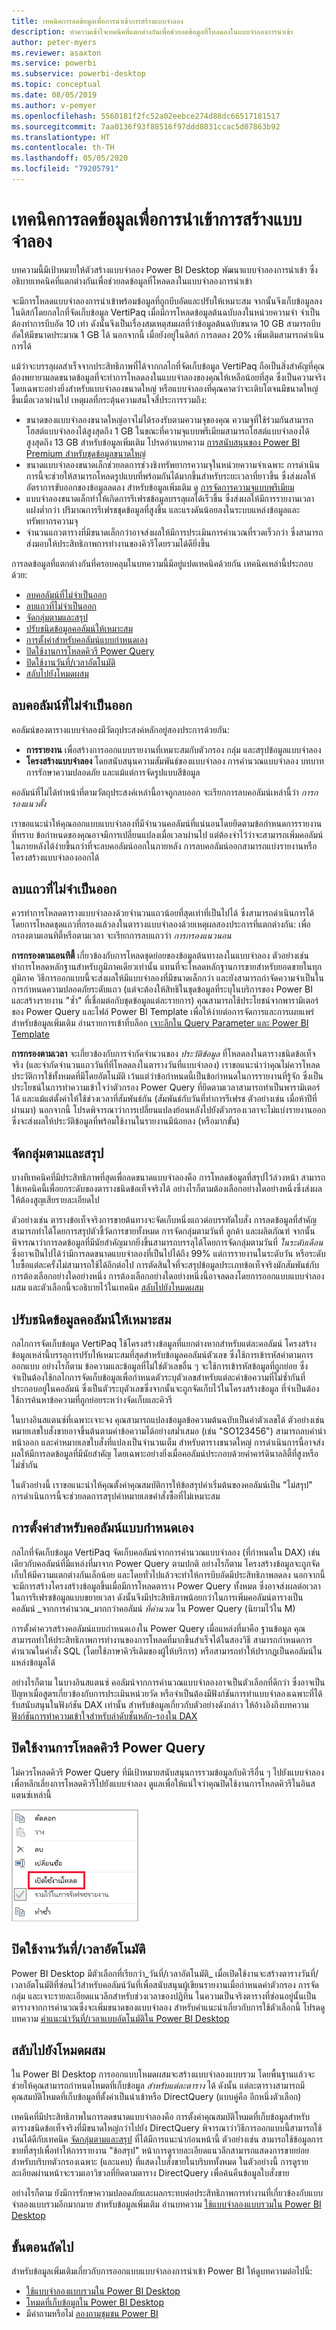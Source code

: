 ```yaml
---
title: เทคนิคการลดข้อมูลเพื่อการนำเข้าการสร้างแบบจำลอง
description: ทำความเข้าใจเทคนิคที่แตกต่างกันเพื่อช่วยลดข้อมูลที่โหลดลงในแบบจำลองการนำเข้า
author: peter-myers
ms.reviewer: asaxton
ms.service: powerbi
ms.subservice: powerbi-desktop
ms.topic: conceptual
ms.date: 08/05/2019
ms.author: v-pemyer
ms.openlocfilehash: 5560181f2fc52a02eebce274d88dc66517181517
ms.sourcegitcommit: 7aa0136f93f88516f97ddd8031ccac5d07863b92
ms.translationtype: HT
ms.contentlocale: th-TH
ms.lasthandoff: 05/05/2020
ms.locfileid: "79205791"
---
```

# <a name="data-reduction-techniques-for-import-modeling"></a>เทคนิคการลดข้อมูลเพื่อการนำเข้าการสร้างแบบจำลอง

บทความนี้มีเป้าหมายให้ตัวสร้างแบบจำลอง Power BI Desktop พัฒนาแบบจำลองการนำเข้า ซึ่งอธิบายเทคนิคที่แตกต่างกันเพื่อช่วยลดข้อมูลที่โหลดลงในแบบจำลองการนำเข้า

จะมีการโหลดแบบจำลองการนำเข้าพร้อมข้อมูลที่ถูกบีบอัดและปรับให้เหมาะสม จากนั้นจึงเก็บข้อมูลลงในดิสก์โดยกลไกที่จัดเก็บข้อมูล VertiPaq เมื่อมีการโหลดข้อมูลต้นฉบับลงในหน่วยความจำ จำเป็นต้องทำการบีบอัด 10 เท่า ดังนั้นจึงเป็นเรื่องสมเหตุสมผลที่ว่าข้อมูลต้นฉบับขนาด 10 GB สามารถบีบอัดให้มีขนาดประมาณ 1 GB ได้ นอกจากนี้ เมื่อยังอยู่ในดิสก์ การลดลง 20% เพิ่มเติมสามารถดำเนินการได้

แม้ว่าจะบรรลุผลสำเร็จจากประสิทธิภาพที่ได้จากกลไกที่จัดเก็บข้อมูล VertiPaq ถือเป็นสิ่งสำคัญที่คุณต้องพยายามลดขนาดข้อมูลที่จะทำการโหลดลงในแบบจำลองของคุณให้เหลือน้อยที่สุด ซึ่งเป็นความจริง โดยเฉพาะอย่างยิ่งสำหรับแบบจำลองขนาดใหญ่ หรือแบบจำลองที่คุณคาดว่าจะเติบโตจนมีขนาดใหญ่ขึ้นเมื่อเวลาผ่านไป เหตุผลที่กระตุ้นความสนใจสี่ประการรวมถึง:

- ขนาดของแบบจำลองขนาดใหญ่อาจไม่ได้รองรับตามความจุของคุณ ความจุที่ใช้ร่วมกันสามารถโฮสต์แบบจำลองได้สูงสุดถึง 1 GB ในขณะที่ความจุแบบพรีเมียมสามารถโฮสต์แบบจำลองได้สูงสุดถึง 13 GB สำหรับข้อมูลเพิ่มเติม โปรดอ่านบทความ [การสนับสนุนของ Power BI Premium สำหรับชุดข้อมูลขนาดใหญ่](../service-premium-large-datasets.md)
- ขนาดแบบจำลองขนาดเล็กช่วยลดการช่วงชิงทรัพยากรความจุในหน่วยความจำเฉพาะ การดำเนินการนี้จะช่วยให้สามารถโหลดรูปแบบที่พร้อมกันได้มากขึ้นสำหรับระยะเวลาที่ยาวขึ้น ซึ่งส่งผลให้อัตราการขับออกของข้อมูลลดลง สำหรับข้อมูลเพิ่มเติม ดู [การจัดการความจุแบบพรีเมียม](../service-premium-capacity-manage.md)
- แบบจำลองขนาดเล็กทำให้เกิดการรีเฟรชข้อมูลบรรลุผลได้เร็วขึ้น ซึ่งส่งผลให้มีการรายงานเวลาแฝงต่ำกว่า ปริมาณการรีเฟรชชุดข้อมูลที่สูงขึ้น และแรงดันน้อยลงในระบบแหล่งข้อมูลและทรัพยากรความจุ
- จำนวนแถวตารางที่มีขนาดเล็กกว่าอาจส่งผลให้มีการประเมินการคำนวณที่รวดเร็วกว่า ซึ่งสามารถส่งมอบให้ประสิทธิภาพการทำงานของคิวรีโดยรวมได้ดียิ่งขึ้น

การลดข้อมูลที่แตกต่างกันที่ครอบคลุมในบทความนี้มีอยู่แปดเทคนิคด้วยกัน เทคนิคเหล่านี้ประกอบด้วย:

- [ลบคอลัมน์ที่ไม่จำเป็นออก](#remove-unnecessary-columns)
- [ลบแถวที่ไม่จำเป็นออก](#remove-unnecessary-rows)
- [จัดกลุ่มตามและสรุป](#group-by-and-summarize)
- [ปรับชนิดข้อมูลคอลัมน์ให้เหมาะสม](#optimize-column-data-types)
- [การตั้งค่าสำหรับคอลัมน์แบบกำหนดเอง](#preference-for-custom-columns)
- [ปิดใช้งานการโหลดคิวรี Power Query](#disable-power-query-query-load)
- [ปิดใช้งานวันที่/เวลาอัตโนมัติ](#disable-auto-datetime)
- [สลับไปยังโหมดผสม](#switch-to-mixed-mode)

## <a name="remove-unnecessary-columns"></a>ลบคอลัมน์ที่ไม่จำเป็นออก

คอลัมน์ของตารางแบบจำลองมีวัตถุประสงค์หลักอยู่สองประการด้วยกัน:

- **การรายงาน** เพื่อสร้างการออกแบบรายงานที่เหมาะสมกับตัวกรอง กลุ่ม และสรุปข้อมูลแบบจำลอง
- **โครงสร้างแบบจำลอง** โดยสนับสนุนความสัมพันธ์ของแบบจำลอง การคำนวณแบบจำลอง บทบาทการรักษาความปลอดภัย และแม้แต่การจัดรูปแบบสีข้อมูล

คอลัมน์ที่ไม่ได้ทำหน้าที่ตามวัตถุประสงค์เหล่านี้อาจถูกลบออก จะเรียกการลบคอลัมน์เหล่านี้ว่า _การกรองแนวตั้ง_

เราขอแนะนำให้คุณออกแบบแบบจำลองที่มีจำนวนคอลัมน์ที่แน่นอนโดยยึดตามข้อกำหนดการรายงานที่ทราบ ข้อกำหนดของคุณอาจมีการเปลี่ยนแปลงเมื่อเวลาผ่านไป แต่ต้องจำไว้ว่าจะสามารถเพิ่มคอลัมน์ในภายหลังได้ง่ายขึ้นกว่าที่จะลบคอลัมน์ออกในภายหลัง การลบคอลัมน์ออกสามารถแบ่งรายงานหรือโครงสร้างแบบจำลองออกได้

## <a name="remove-unnecessary-rows"></a>ลบแถวที่ไม่จำเป็นออก

ควรทำการโหลดตารางแบบจำลองด้วยจำนวนแถวน้อยที่สุดเท่าที่เป็นไปได้ ซึ่งสามารถดำเนินการได้โดยการโหลดชุดแถวที่กรองแล้วลงในตารางแบบจำลองด้วยเหตุผลสองประการที่แตกต่างกัน: เพื่อกรองตามเอนทิตี้หรือตามเวลา จะเรียกการลบแถวว่า _การกรองแนวนอน_

**การกรองตามเอนทิตี้** เกี่ยวข้องกับการโหลดชุดย่อยของข้อมูลต้นทางลงในแบบจำลอง ตัวอย่างเช่น ทำการโหลดหลักฐานสำหรับภูมิภาคเดียวเท่านั้น แทนที่จะโหลดหลักฐานการขายสำหรับยอดขายในทุกภูมิภาค วิธีการออกแบบนี้จะส่งผลให้มีแบบจำลองที่มีขนาดเล็กกว่า และยังสามารถกำจัดความจำเป็นในการกำหนดความปลอดภัยระดับแถว (แต่จะต้องให้สิทธิในชุดข้อมูลที่ระบุในบริการของ Power BI และสร้างรายงาน "ซ้ำ" ที่เชื่อมต่อกับชุดข้อมูลแต่ละรายการ) คุณสามารถใช้ประโยชน์จากพารามิเตอร์ของ Power Query และไฟล์ Power BI Template เพื่อให้ง่ายต่อการจัดการและการเผยแพร่ สำหรับข้อมูลเพิ่มเติม อ่านรายการเข้าที่บล็อก [เจาะลึกใน Query Parameter และ Power BI Template](https://powerbi.microsoft.com/blog/deep-dive-into-query-parameters-and-power-bi-templates/)

**การกรองตามเวลา** จะเกี่ยวข้องกับการจำกัดจำนวนของ _ประวัติข้อมูล_ ที่โหลดลงในตารางชนิดข้อเท็จจริง (และจำกัดจำนวนแถววันที่ที่โหลดลงในตารางวันที่แบบจำลอง) เราขอแนะนำว่าคุณไม่ควรโหลดประวัติการใช้ทั้งหมดที่มีโดยอัตโนมัติ เว้นแต่ว่าข้อกำหนดนี้เป็นข้อกำหนดในการรายงานที่รู้จัก ซึ่งเป็นประโยชน์ในการทำความเข้าใจว่าตัวกรอง Power Query ที่ยึดตามเวลาสามารถทำเป็นพารามิเตอร์ได้ และแม้แต่ตั้งค่าให้ใช้ช่วงเวลาที่สัมพันธ์กัน (สัมพันธ์กับวันที่ทำการรีเฟรช ตัวอย่างเช่น เมื่อห้าปีที่ผ่านมา) นอกจากนี้ โปรดพิจารณาว่าการเปลี่ยนแปลงย้อนหลังไปยังตัวกรองเวลาจะไม่แบ่งรายงานออก ซึ่งจะส่งผลให้ประวัติข้อมูลที่พร้อมใช้งานในรายงานมีน้อยลง (หรือมากขั้น)

## <a name="group-by-and-summarize"></a>จัดกลุ่มตามและสรุป

บางทีเทคนิคที่มีประสิทธิภาพที่สุดเพื่อลดขนาดแบบจำลองคือ การโหลดข้อมูลที่สรุปไว้ล่วงหน้า สามารถใช้เทคนิคนี้เพื่อยกระดับของตารางชนิดข้อเท็จจริงได้ อย่างไรก็ตามต้องเลือกอย่างใดอย่างหนึ่งซึ่งส่งผลให้ต้องสูญเสียรายละเอียดไป

ตัวอย่างเช่น ตารางข้อเท็จจริงการขายต้นทางจะจัดเก็บหนึ่งแถวต่อบรรทัดใบสั่ง การลดข้อมูลที่สำคัญสามารถทำได้โดยการสรุปตัวชี้วัดการขายทั้งหมด การจัดกลุ่มตามวันที่ ลูกค้า และผลิตภัณฑ์ จากนั้นพิจารณาว่าการลดข้อมูลที่มีนัยสำคัญมากยิ่งขึ้นสามารถบรรลุได้โดยการจัดกลุ่มตามวันที่ _ในระดับเดือน_ ซึ่งอาจเป็นไปได้ว่ามีการลดขนาดแบบจำลองที่เป็นไปได้ถึง 99% แต่การรายงานในระดับวัน หรือระดับใบซื้อแต่ละครั้งไม่สามารถใช้ได้อีกต่อไป การตัดสินใจที่จะสรุปข้อมูลประเภทข้อเท็จจริงมักสัมพันธ์กับการต้องเลือกอย่างใดอย่างหนึ่ง การต้องเลือกอย่างใดอย่างหนึ่งนี้อาจลดลงโดยการออกแบบแบบจำลองผสม และตัวเลือกนี้จะอธิบายไว้ในเทคนิค [สลับไปยังโหมดผสม](#switch-to-mixed-mode)

## <a name="optimize-column-data-types"></a>ปรับชนิดข้อมูลคอลัมน์ให้เหมาะสม

กลไกการจัดเก็บข้อมูล VertiPaq ใช้โครงสร้างข้อมูลที่แยกต่างหากสำหรับแต่ละคอลัมน์ โครงสร้างข้อมูลเหล่านี้บรรลุการปรับให้เหมาะสมที่สุดสำหรับข้อมูลคอลัมน์ตัวเลข ซึ่งใช้การเข้ารหัสค่าตามการออกแบบ อย่างไรก็ตาม ข้อความและข้อมูลที่ไม่ใช่ตัวเลขอื่น ๆ จะใช้การเข้ารหัสข้อมูลที่ถูกย่อย ซึ่งจำเป็นต้องใช้กลไกการจัดเก็บข้อมูลเพื่อกำหนดตัวระบุตัวเลขสำหรับแต่ละค่าข้อความที่ไม่ซ้ำกันที่ประกอบอยู่ในคอลัมน์ ซึ่งเป็นตัวระบุตัวเลขซึ่งจากนั้นจะถูกจัดเก็บไว้ในโครงสร้างข้อมูล ที่จำเป็นต้องใช้การค้นหาข้อความที่ถูกย่อยระหว่างจัดเก็บและคิวรี

ในบางอินสแตนซ์ที่เฉพาะเจาะจง คุณสามารถแปลงข้อมูลข้อความต้นฉบับเป็นค่าตัวเลขได้ ตัวอย่างเช่น หมายเลขใบสั่งขายอาจขึ้นต้นตามค่าข้อความได้อย่างสม่ำเสมอ (เช่น "SO123456") สามารถลบคำนำหน้าออก และค่าหมายเลขใบสั่งที่แปลงเป็นจำนวนเต็ม สำหรับตารางขนาดใหญ่ การดำเนินการนี้อาจส่งผลให้มีการลดข้อมูลที่มีนัยสำคัญ โดยเฉพาะอย่างยิ่งเมื่อคอลัมน์ประกอบด้วยค่าคาร์ดินาลลิตี้ที่สูงหรือไม่ซ้ำกัน

ในตัวอย่างนี้ เราขอแนะนำให้คุณตั้งค่าคุณสมบัติการให้ข้อสรุปค่าเริ่มต้นของคอลัมน์เป็น "ไม่สรุป" การดำเนินการนี้จะช่วยลดการสรุปค่าหมายเลขคำสั่งซื้อที่ไม่เหมาะสม

## <a name="preference-for-custom-columns"></a>การตั้งค่าสำหรับคอลัมน์แบบกำหนดเอง

กลไกที่จัดเก็บข้อมูล VertiPaq จัดเก็บคอลัมน์จากการคำนวณแบบจำลอง (ที่กำหนดใน DAX) เช่นเดียวกับคอลัมน์ที่มีแหล่งที่มาจาก Power Query ตามปกติ อย่างไรก็ตาม โครงสร้างข้อมูลจะถูกจัดเก็บให้มีความแตกต่างกันเล็กน้อย และโดยทั่วไปแล้วจะทำให้การบีบอัดมีประสิทธิภาพลดลง นอกจากนี้จะมีการสร้างโครงสร้างข้อมูลขึ้นเมื่อมีการโหลดตาราง Power Query ทั้งหมด ซึ่งอาจส่งผลต่อเวลาในการรีเฟรชข้อมูลแบบขยายเวลา ดังนั้นจึงมีประสิทธิภาพน้อยกว่าในการเพิ่มคอลัมน์ตารางเป็นคอลัมน์ _จากการคำนวณ_มากกว่าคอลัมน์ _ที่คำนวณ_ ใน Power Query (นิยามไว้ใน M)

การตั้งค่าควรสร้างคอลัมน์แบบกำหนดเองใน Power Query เมื่อแหล่งที่มาคือ ฐานข้อมูล คุณสามารถทำให้ประสิทธิภาพการทำงานของการโหลดที่มากขึ้นสำเร็จได้ในสองวิธี สามารถกำหนดการคำนวณในคำสั่ง SQL (โดยใช้ภาษาคิวรีเดิมของผู้ให้บริการ) หรือสามารถทำให้ปรากฎเป็นคอลัมน์ในแหล่งข้อมูลได้

อย่างไรก็ตาม ในบางอินสแตนซ์ คอลัมน์จากการคำนวณแบบจำลองอาจเป็นตัวเลือกที่ดีกว่า ซึ่งอาจเป็นปัญหาเมื่อสูตรเกี่ยวข้องกับการประเมินหน่วยวัด หรือจำเป็นต้องมีฟังก์ชันการทำแบบจำลองเฉพาะที่ได้รับสนับสนุนในฟังก์ชัน DAX เท่านั้น สำหรับข้อมูลเกี่ยวกับตัวอย่างดังกล่าว ให้อ้างอิงถึงบทความ [ฟังก์ชันการทำความเข้าใจสำหรับลำดับชั้นหลัก-รองใน DAX](/dax/understanding-functions-for-parent-child-hierarchies-in-dax)

## <a name="disable-power-query-query-load"></a>ปิดใช้งานการโหลดคิวรี Power Query

ไม่ควรโหลดคิวรี Power Query ที่มีเป้าหมายสนับสนุนการรวมข้อมูลกับคิวรีอื่น ๆ ไปยังแบบจำลอง เพื่อหลีกเลี่ยงการโหลดคิวรีไปยังแบบจำลอง ดูแลเพื่อให้แน่ใจว่าคุณปิดใช้งานการโหลดคิวรีในอินสแตนซ์เหล่านี้

![การปิดใช้งานการโหลดสำหรับคิวรี Power Query](media/import-modeling-data-reduction/power-query-disable-query-load.png)

## <a name="disable-auto-datetime"></a>ปิดใช้งานวันที่/เวลาอัตโนมัติ

Power BI Desktop มีตัวเลือกที่เรียกว่า_วันที่/เวลาอัตโนมัติ_ เมื่อเปิดใช้งานจะสร้างตารางวันที่/เวลาอัตโนมัติที่ซ่อนไว้สำหรับคอลัมน์วันที่เพื่อสนับสนุนผู้เขียนรายงานเมื่อกำหนดค่าตัวกรอง การจัดกลุ่ม และเจาะรายละเอียดแนวลึกสำหรับช่วงเวลาของปฏิทิน ในความเป็นจริงตารางที่ซ่อนอยู่นั้นเป็นตารางจากการคำนวณซึ่งจะเพิ่มขนาดของแบบจำลอง สำหรับคำแนะนำเกี่ยวกับการใช้ตัวเลือกนี้ โปรดดูบทความ [คำแนะนำวันที่/เวลาแบบอัตโนมัติใน Power BI Desktop](../desktop-auto-date-time.md)

## <a name="switch-to-mixed-mode"></a>สลับไปยังโหมดผสม

ใน Power BI Desktop การออกแบบโหมดผสมจะสร้างแบบจำลองแบบรวม โดยพื้นฐานแล้วจะช่วยให้คุณสามารถกำหนดโหมดที่เก็บข้อมูล _สำหรับแต่ละตาราง_ ได้ ดังนั้น แต่ละตารางสามารถมีคุณสมบัติโหมดที่เก็บข้อมูลที่ตั้งค่าเป็นนำเข้าหรือ DirectQuery (แบบคู่คือ อีกหนึ่งตัวเลือก)

เทคนิคที่มีประสิทธิภาพในการลดขนาดแบบจำลองคือ การตั้งค่าคุณสมบัติโหมดที่เก็บข้อมูลสำหรับตารางชนิดข้อเท็จจริงที่มีขนาดใหญ่กว่าไปยัง DirectQuery พิจารณาว่าวิธีการออกแบบนี้สามารถใช้งานได้ดีกับเทคนิค [จัดกลุ่มตามและสรุป](#group-by-and-summarize) ที่ได้มีการแนะนำก่อนหน้านี้ ตัวอย่างเช่น สามารถใช้ข้อมูลการขายที่สรุปเพื่อทำให้การรายงาน "ข้อสรุป" หน้าการดูรายละเอียดแนวลึกสามารถแสดงการขายย่อยสำหรับบริบทตัวกรองเฉพาะ (และแคบ) ที่แสดงใบสั่งขายในบริบททั้งหมด ในตัวอย่างนี้ การดูรายละเอียดผ่านหน้าจะรวมเอาวิชวลที่ยึดตามตาราง DirectQuery เพื่อค้นคืนข้อมูลใบสั่งขาย

อย่างไรก็ตาม ยังมีการรักษาความปลอดภัยและผลกระทบต่อประสิทธิภาพการทำงานที่เกี่ยวข้องกับแบบจำลองแบบรวมอีกมากมาย สำหรับข้อมูลเพิ่มเติม อ่านบทความ [ใช้แบบจำลองแบบรวมใน Power BI Desktop](../desktop-composite-models.md)

## <a name="next-steps"></a>ขั้นตอนถัดไป

สำหรับข้อมูลเพิ่มเติมเกี่ยวกับการออกแบบแบบจำลองการนำเข้า Power BI ให้ดูบทความต่อไปนี้:

- [ใช้แบบจำลองแบบรวมใน Power BI Desktop](../desktop-composite-models.md)
- [โหมดที่เก็บข้อมูลใน Power BI Desktop](../desktop-storage-mode.md)
- มีคำถามหรือไม่ [ลองถามชุมชน Power BI](https://community.powerbi.com/)
